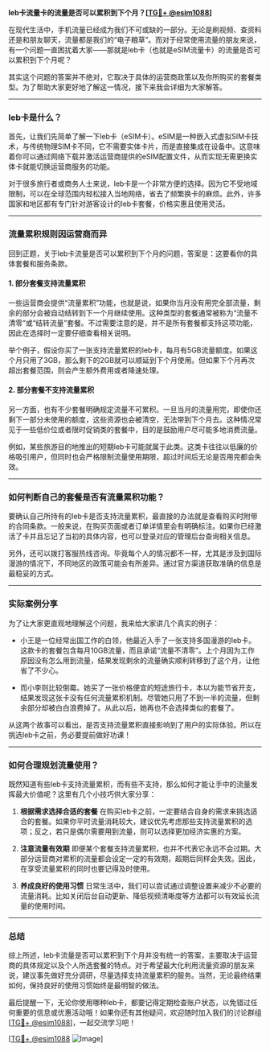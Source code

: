 **leb卡流量卡的流量是否可以累积到下个月？[[TG💪+ @esim1088](https://t.me/s/esim1088)]**

在现代生活中，手机流量已经成为我们不可或缺的一部分。无论是刷视频、查资料还是和朋友聊天，流量都是我们的“电子粮草”。而对于经常使用流量的朋友来说，有一个问题一直困扰着大家——那就是leb卡（也就是eSIM流量卡）的流量是否可以累积到下个月呢？

其实这个问题的答案并不绝对，它取决于具体的运营商政策以及你所购买的套餐类型。为了帮助大家更好地了解这一情况，接下来我会详细为大家解答。

---

### leb卡是什么？

首先，让我们先简单了解一下leb卡（eSIM卡）。eSIM是一种嵌入式虚拟SIM卡技术，与传统物理SIM卡不同，它不需要实体卡片，而是直接集成在设备中。这意味着你可以通过网络下载并激活运营商提供的eSIM配置文件，从而实现无需更换实体卡就能切换运营商服务的功能。

对于很多旅行者或商务人士来说，leb卡是一个非常方便的选择。因为它不受地域限制，可以在全球范围内轻松接入当地网络，省去了频繁换卡的麻烦。此外，许多国家和地区都有专门针对游客设计的leb卡套餐，价格实惠且使用灵活。

---

### 流量累积规则因运营商而异

回到正题，关于leb卡流量是否可以累积到下个月的问题，答案是：这要看你的具体套餐和服务条款。

#### 1. **部分套餐支持流量累积**
一些运营商会提供“流量累积”功能，也就是说，如果你当月没有用完全部流量，剩余的部分会被自动结转到下一个月继续使用。这种类型的套餐通常被称为“流量不清零”或“结转流量”套餐。不过需要注意的是，并不是所有套餐都支持这项功能，因此在选择时一定要仔细查看相关说明。

举个例子，假设你买了一张支持流量累积的leb卡，每月有5GB流量额度。如果这个月只用了3GB，那么剩下的2GB就可以顺延到下个月使用。但如果下个月再次超出套餐范围，则会产生额外费用或者降速处理。

#### 2. **部分套餐不支持流量累积**
另一方面，也有不少套餐明确规定流量不可累积。一旦当月的流量用完，即使你还剩下一部分未使用的额度，这些资源也会被清空，无法带到下个月去。这种情况常见于一些低价位或者限时促销类的套餐中，目的是鼓励用户尽可能多地消费流量。

例如，某些旅游目的地推出的短期leb卡可能就属于此类。这类卡往往以低廉的价格吸引用户，但同时也会严格限制流量使用期限，超过时间后无论是否用完都会失效。

---

### 如何判断自己的套餐是否有流量累积功能？

要确认自己所持有的leb卡是否支持流量累积，最直接的办法就是查看购买时附带的合同条款。一般来说，在购买页面或者订单详情里会有明确标注。如果你已经激活了卡并且忘记了当初的具体内容，也可以登录对应的管理后台查询相关信息。

另外，还可以拨打客服热线咨询。毕竟每个人的情况都不一样，尤其是涉及到国际漫游的情况下，不同地区的政策可能会有所差异。通过官方渠道获取准确的信息是最稳妥的方式。

---

### 实际案例分享

为了让大家更直观地理解这个问题，我来给大家讲几个真实的例子：

- 小王是一位经常出国工作的白领，他最近入手了一张支持多国漫游的leb卡。这款卡的套餐包含每月10GB流量，而且承诺“流量不清零”。上个月因为工作原因没有怎么用到流量，结果发现剩余的流量确实顺利转移到了这个月，让他省了不少心。
  
- 而小李则比较倒霉。她买了一张价格便宜的短途旅行卡，本以为能节省开支，结果发现这张卡没有任何流量累积机制。尽管她只用了不到一半的流量，但剩余部分却被白白浪费掉了。从此以后，她再也不会选择类似的套餐了。

从这两个故事可以看出，是否支持流量累积直接影响到了用户的实际体验。所以在挑选leb卡之前，务必要提前做好功课！

---

### 如何合理规划流量使用？

既然知道有些leb卡支持流量累积，而有些不支持，那么如何才能让手中的流量发挥最大价值呢？这里有几个小技巧供大家分享：

1. **根据需求选择合适的套餐**
   在购买leb卡之前，一定要结合自身的需求来挑选适合的套餐。如果你平时流量消耗较大，建议优先考虑那些支持流量累积的选项；反之，若只是偶尔需要用到流量，则可以选择更加经济实惠的方案。

2. **注意流量有效期**
   即便某个套餐支持流量累积，也并不代表它永远不会过期。大部分运营商对累积的流量都会设定一定的有效期，超期后同样会失效。因此，在享受流量累积的同时也要记得及时使用。

3. **养成良好的使用习惯**
   日常生活中，我们可以尝试通过调整设置来减少不必要的流量消耗。比如关闭后台自动更新、降低视频清晰度等方法都可以有效延长流量的使用时间。

---

### 总结

综上所述，leb卡流量是否可以累积到下个月并没有统一的答案，主要取决于运营商的具体规定以及个人所选套餐的特点。对于希望最大化利用流量资源的朋友来说，建议事先做好充分调研，尽量选择支持流量累积的服务。当然，无论最终结果如何，保持良好的使用习惯始终是最明智的做法。

最后提醒一下，无论你使用哪种leb卡，都要记得定期检查账户状态，以免错过任何重要的信息或优惠活动哦！如果你还有其他疑问，欢迎随时加入我们的讨论群组[[TG💪+ @esim1088](https://t.me/s/esim1088)]，一起交流学习吧！

[[TG💪+ @esim1088](https://t.me/s/esim1088) ![Image](https://i.postimg.cc/4NQfJmqS/Snipaste-2025-05-13-00-14-12.png)]